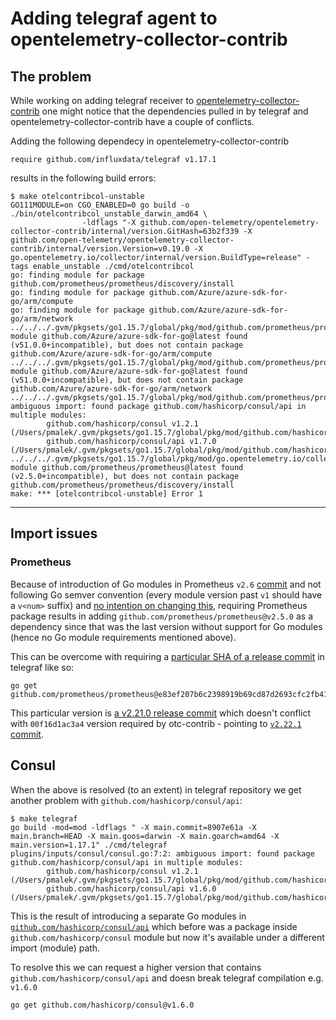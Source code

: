 # Adding telegraf agent to opentelemetry-collector-contrib

## The problem

While working on adding telegraf receiver to
[opentelemetry-collector-contrib](https://github.com/open-telemetry/opentelemetry-collector-contrib)
one might notice that the dependencies pulled in by telegraf and
opentelemetry-collector-contrib have a couple of conflicts.

Adding the following dependecy in opentelemetry-collector-contrib

```
require github.com/influxdata/telegraf v1.17.1
```

results in the following build errors:

```
$ make otelcontribcol-unstable
GO111MODULE=on CGO_ENABLED=0 go build -o ./bin/otelcontribcol_unstable_darwin_amd64 \
                -ldflags "-X github.com/open-telemetry/opentelemetry-collector-contrib/internal/version.GitHash=63b2f339 -X github.com/open-telemetry/opentelemetry-collector-contrib/internal/version.Version=v0.19.0 -X go.opentelemetry.io/collector/internal/version.BuildType=release" -tags enable_unstable ./cmd/otelcontribcol
go: finding module for package github.com/prometheus/prometheus/discovery/install
go: finding module for package github.com/Azure/azure-sdk-for-go/arm/compute
go: finding module for package github.com/Azure/azure-sdk-for-go/arm/network
../../../.gvm/pkgsets/go1.15.7/global/pkg/mod/github.com/prometheus/prometheus@v2.5.0+incompatible/discovery/azure/azure.go:24:2: module github.com/Azure/azure-sdk-for-go@latest found (v51.0.0+incompatible), but does not contain package github.com/Azure/azure-sdk-for-go/arm/compute
../../../.gvm/pkgsets/go1.15.7/global/pkg/mod/github.com/prometheus/prometheus@v2.5.0+incompatible/discovery/azure/azure.go:25:2: module github.com/Azure/azure-sdk-for-go@latest found (v51.0.0+incompatible), but does not contain package github.com/Azure/azure-sdk-for-go/arm/network
../../../.gvm/pkgsets/go1.15.7/global/pkg/mod/github.com/prometheus/prometheus@v2.5.0+incompatible/discovery/consul/consul.go:27:2: ambiguous import: found package github.com/hashicorp/consul/api in multiple modules:
        github.com/hashicorp/consul v1.2.1 (/Users/pmalek/.gvm/pkgsets/go1.15.7/global/pkg/mod/github.com/hashicorp/consul@v1.2.1/api)
        github.com/hashicorp/consul/api v1.7.0 (/Users/pmalek/.gvm/pkgsets/go1.15.7/global/pkg/mod/github.com/hashicorp/consul/api@v1.7.0)
../../../.gvm/pkgsets/go1.15.7/global/pkg/mod/go.opentelemetry.io/collector@v0.19.0/receiver/prometheusreceiver/factory.go:22:2: module github.com/prometheus/prometheus@latest found (v2.5.0+incompatible), but does not contain package github.com/prometheus/prometheus/discovery/install
make: *** [otelcontribcol-unstable] Error 1
```

---

## Import issues

### Prometheus

Because of introduction of Go modules in Prometheus `v2.6`
[commit][1] and not following Go semver convention (every module version past
`v1` should have a `v<num>` suffix) and [no intention on changing this][2], requiring Prometheus package results in adding `github.com/prometheus/prometheus@v2.5.0` as
a dependency since that was the last version without support for Go modules
(hence no Go module requirements mentioned above).

This can be overcome with requiring a [particular SHA of a release commit][3] in telegraf
like so:

```
go get github.com/prometheus/prometheus@e83ef207b6c2398919b69cd87d2693cfc2fb4127
```

This particular version is [a v2.21.0 release commit][4] which doesn't conflict with
`00f16d1ac3a4` version required by otc-contrib - pointing to [`v2.22.1` commit][5].

[1]: https://github.com/prometheus/prometheus/commit/a516bc2160b86c652d7ebb7d2df0fc27ca328f8b
[2]: https://github.com/prometheus/prometheus/issues/8417#issuecomment-769042914
[3]: https://github.com/prometheus/prometheus/issues/7991#issuecomment-701298893
[4]: https://github.com/prometheus/prometheus/commit/e83ef207b6c2398919b69cd87d2693cfc2fb4127
[5]: https://github.com/prometheus/prometheus/commit/00f16d1ac3a4c94561e5133b821d8e4d9ef78ec2

## Consul

When the above is resolved (to an extent) in telegraf repository we get another problem
with `github.com/hashicorp/consul/api`:

```
$ make telegraf
go build -mod=mod -ldflags " -X main.commit=8907e61a -X main.branch=HEAD -X main.goos=darwin -X main.goarch=amd64 -X main.version=1.17.1" ./cmd/telegraf
plugins/inputs/consul/consul.go:7:2: ambiguous import: found package github.com/hashicorp/consul/api in multiple modules:
        github.com/hashicorp/consul v1.2.1 (/Users/pmalek/.gvm/pkgsets/go1.15.7/global/pkg/mod/github.com/hashicorp/consul@v1.2.1/api)
        github.com/hashicorp/consul/api v1.6.0 (/Users/pmalek/.gvm/pkgsets/go1.15.7/global/pkg/mod/github.com/hashicorp/consul/api@v1.6.0)
```

This is the result of introducing a separate Go modules in
[`github.com/hashicorp/consul/api`][1] which before was a package inside
`github.com/hashicorp/consul` module but now it's available under a different
import (module) path.

To resolve this we can request a higher version that contains 
`github.com/hashicorp/consul/api` and doesn break telegraf compilation e.g. `v1.6.0`

```
go get github.com/hashicorp/consul@v1.6.0
```



[1]: https://github.com/hashicorp/consul/tree/master/api
